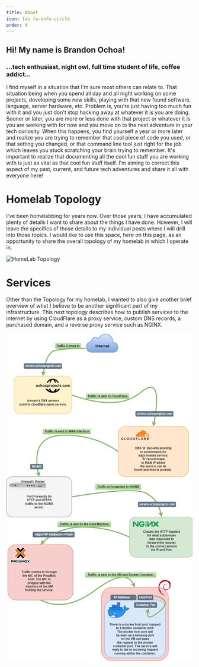 ```yaml
---
title: About
icon: fas fa-info-circle
order: 4
---
```

## Hi! My name is Brandon Ochoa! 
### ...tech enthusiast, night owl, full time student of life, coffee addict...

I find myself in a situation that I'm sure most others can relate to. That situation being when you spend all day and all night working on some projects, developing some new skills, playing with that new found software, language, server hardware, etc. Problem is, you're just having too much fun with it and you just don't stop hacking away at whatever it is you are doing. Sooner or later, you are more or less done with that project or whatever it is you are working with for now and you move on to the next adventure in your tech curiosity. When this happens, you find yourself a year or more later and realize you are trying to remember that cool piece of code you used, or that setting you changed, or that command line tool just right for the job which leaves you stuck scratching your brain trying to remember. It's important to realize that documenting all the cool fun stuff you are working with is just as vital as that cool fun stuff itself. I'm aiming to correct this aspect of my past, current, and future tech adventures and share it all with everyone here!

# Homelab Topology

I've been homelabbing for years now. Over those years, I have accumulated plenty of details I want to share about the things I have done. However, I will leave the specifics of those details to my individual posts where I will drill into those topics. I would like to use this space, here on this page, as an opportunity to share the overall topology of my homelab in which I operate in.

![HomeLab Topology](/project-assets/AboutTab/HomeLab.drawio.png)



# Services

Other than the Topology for my homelab, I wanted to also give another brief overview of what I believe to be another significant part of my infrastructure. This next topology describes how to publish services to the internet by using CloudFlare as a proxy service, custom DNS records, a purchased domain, and a reverse proxy service such as NGINX.

![Services Topology](/project-assets/AboutTab/PublicServices.drawio.png)